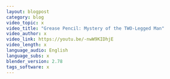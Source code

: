 ```yaml
---
layout: blogpost
category: blog
video_topic: x
video_title: "Grease Pencil: Mystery of the TWO-Legged Man"
video_author: x
video_link: https://youtu.be/-nwW9KIDhjE
video_length: x
language_audio: English
language_subs: x
blender_version: 2.78
tags_software: x
---
```

